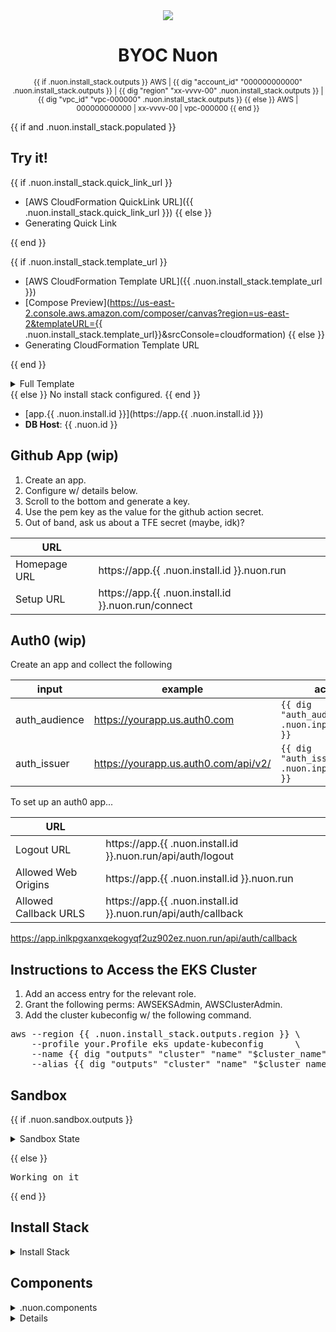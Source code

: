 <center>
  <img src="https://mintlify.s3-us-west-1.amazonaws.com/nuoninc/logo/dark.svg"/>
  <h1>BYOC Nuon</h1>
  <small>
{{ if .nuon.install_stack.outputs }}
AWS | {{ dig "account_id" "000000000000" .nuon.install_stack.outputs }} | {{ dig "region" "xx-vvvv-00" .nuon.install_stack.outputs }} | {{ dig "vpc_id" "vpc-000000" .nuon.install_stack.outputs }}
{{ else }}
AWS | 000000000000 | xx-vvvv-00 | vpc-000000
{{ end }}
  </small>
</center>

{{ if and .nuon.install_stack.populated }}

## Try it!

{{ if .nuon.install_stack.quick_link_url }}

- [AWS CloudFormation QuickLink URL]({{ .nuon.install_stack.quick_link_url }}) {{ else }}
- Generating Quick Link

{{ end }}

{{ if .nuon.install_stack.template_url }}

- [AWS CloudFormation Template URL]({{ .nuon.install_stack.template_url }})
- [Compose Preview](https://us-east-2.console.aws.amazon.com/composer/canvas?region=us-east-2&templateURL={{ .nuon.install_stack.template_url}}&srcConsole=cloudformation)
  {{ else }}
- Generating CloudFormation Template URL

{{ end }}

<details>
<summary>Full Template</summary>
{{ $template := .nuon.install_stack.template_json | fromJson }}
<pre>{{ $template | toPrettyJson }}</pre>
</details>
{{ else }}
No install stack configured.
{{ end }}

- [app.{{ .nuon.install.id }}](https://app.{{ .nuon.install.id }})
- **DB Host**: {{ .nuon.id }}

## Github App (wip)

1. Create an app.
2. Configure w/ details below.
3. Scroll to the bottom and generate a key.
4. Use the pem key as the value for the github action secret.
5. Out of band, ask us about a TFE secret (maybe, idk)?

| URL          |                                                     |
| ------------ | --------------------------------------------------- |
| Homepage URL | https://app.{{ .nuon.install.id }}.nuon.run         |
| Setup URL    | https://app.{{ .nuon.install.id }}.nuon.run/connect |

## Auth0 (wip)

Create an app and collect the following

| input         | example                              | actual                                              |
| ------------- | ------------------------------------ | --------------------------------------------------- |
| auth_audience | https://yourapp.us.auth0.com         | `{{ dig "auth_audience" "-" .nuon.inputs.inputs }}` |
| auth_issuer   | https://yourapp.us.auth0.com/api/v2/ | `{{ dig "auth_issuer" "-" .nuon.inputs.inputs }}`   |

To set up an auth0 app...

| URL                   |                                                               |
| --------------------- | ------------------------------------------------------------- |
| Logout URL            | https://app.{{ .nuon.install.id }}.nuon.run/api/auth/logout   |
| Allowed Web Origins   | https://app.{{ .nuon.install.id }}.nuon.run                   |
| Allowed Callback URLS | https://app.{{ .nuon.install.id }}.nuon.run/api/auth/callback |

https://app.inlkpgxanxqekogyqf2uz902ez.nuon.run/api/auth/callback

## Instructions to Access the EKS Cluster

1. Add an access entry for the relevant role.
2. Grant the following perms: AWSEKSAdmin, AWSClusterAdmin.
3. Add the cluster kubeconfig w/ the following command.

<pre>
aws --region {{ .nuon.install_stack.outputs.region }} \
    --profile your.Profile eks update-kubeconfig      \
    --name {{ dig "outputs" "cluster" "name" "$cluster_name" .nuon.sandbox }} \
    --alias {{ dig "outputs" "cluster" "name" "$cluster_name" .nuon.sandbox }}
</pre>

## Sandbox

{{ if .nuon.sandbox.outputs }}

<details>
<summary>Sandbox State</summary>
<pre class="json">{{ toPrettyJson .nuon.sandbox.outputs }}</pre>
</details>

{{ else }}

<pre>Working on it</pre>

{{ end }}

## Install Stack

<details>
  <summary>Install Stack</summary>
  <pre>{{ toPrettyJson .nuon.install_stack }}</pre>
</details>

## Components

<details id="state">
<summary>.nuon.components</summary>
<pre>{{ toPrettyJson .nuon.components }}</pre>
</details>
<details>

## Full State

<details id="state">
<summary>Full Install State</summary>
<pre>{{ toPrettyJson .nuon }}</pre>
</details>
<details>

## RDS Clusters

The nuon cluster is created w/ an admin user and a `nuon` db. This admin user is responsible for creating the `ctl_api`
user and db. This is done in an [action](/actions/).
